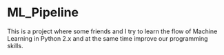 # ML_Pipeline

This is a project where some friends and I try to learn the flow of Machine Learning in Python 2.x and at the same time improve our programming skills.
